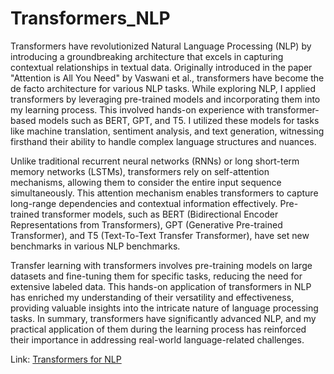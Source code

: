 # Transformers_NLP

Transformers have revolutionized Natural Language Processing (NLP) by introducing a groundbreaking architecture that excels in capturing contextual relationships in textual data. Originally introduced in the paper "Attention is All You Need" by Vaswani et al., transformers have become the de facto architecture for various NLP tasks. While exploring NLP, I applied transformers by leveraging pre-trained models and incorporating them into my learning process. This involved hands-on experience with transformer-based models such as BERT, GPT, and T5. I utilized these models for tasks like machine translation, sentiment analysis, and text generation, witnessing firsthand their ability to handle complex language structures and nuances.

Unlike traditional recurrent neural networks (RNNs) or long short-term memory networks (LSTMs), transformers rely on self-attention mechanisms, allowing them to consider the entire input sequence simultaneously. This attention mechanism enables transformers to capture long-range dependencies and contextual information effectively. Pre-trained transformer models, such as BERT (Bidirectional Encoder Representations from Transformers), GPT (Generative Pre-trained Transformer), and T5 (Text-To-Text Transfer Transformer), have set new benchmarks in various NLP benchmarks.

Transfer learning with transformers involves pre-training models on large datasets and fine-tuning them for specific tasks, reducing the need for extensive labeled data. This hands-on application of transformers in NLP has enriched my understanding of their versatility and effectiveness, providing valuable insights into the intricate nature of language processing tasks. In summary, transformers have significantly advanced NLP, and my practical application of them during the learning process has reinforced their importance in addressing real-world language-related challenges.

Link:
[Transformers for NLP](https://github.com/ranzeet013/Transformers_NLP/tree/main/01.%20Transformers%20for%20NLP)
